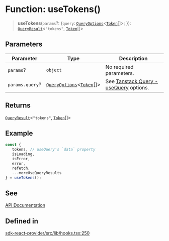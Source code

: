 # Function: useTokens()

> **useTokens**(`params`?: \{`query`: [`QueryOptions`](/docs/packages/sdk-react-provider/type-aliases/QueryOptions.md)\<[`Token`](/docs/packages/sdk-react-provider/interfaces/Token.md)[]\>; \}): [`QueryResult`](/docs/packages/sdk-react-provider/type-aliases/QueryResult.md)\<`"tokens"`, [`Token`](/docs/packages/sdk-react-provider/interfaces/Token.md)[]\>

## Parameters

| Parameter | Type | Description |
| ------ | ------ | ------ |
| `params`? | `object` | No required parameters. |
| `params.query`? | [`QueryOptions`](/docs/packages/sdk-react-provider/type-aliases/QueryOptions.md)\<[`Token`](/docs/packages/sdk-react-provider/interfaces/Token.md)[]\> | See [Tanstack Query - useQuery](https://tanstack.com/query/latest/docs/framework/react/reference/useQuery) options. |

## Returns

[`QueryResult`](/docs/packages/sdk-react-provider/type-aliases/QueryResult.md)\<`"tokens"`, [`Token`](/docs/packages/sdk-react-provider/interfaces/Token.md)[]\>

## Example

```ts
const {
   tokens, // useQuery's `data` property
   isLoading,
   isError,
   error,
   refetch,
   ...moreUseQueryResults
} = useTokens();
```

## See

[API Documentation](https://monerium.dev/api-docs#operation/tokens)

## Defined in

[sdk-react-provider/src/lib/hooks.tsx:250](https://github.com/monerium/js-monorepo/blob/main/packages/sdk-react-provider/src/lib/hooks.tsx#L250)
